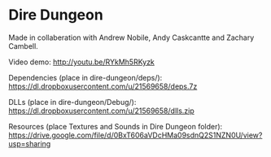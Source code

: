 Dire Dungeon
============

Made in collaberation with Andrew Nobile, Andy Caskcantte and Zachary Cambell.

Video demo: http://youtu.be/RYkMh5RKyzk

Dependencies (place in dire-dungeon/deps/): https://dl.dropboxusercontent.com/u/21569658/deps.7z

DLLs (place in dire-dungeon/Debug/): https://dl.dropboxusercontent.com/u/21569658/dlls.zip

Resources (place Textures and Sounds in Dire Dungeon folder): https://drive.google.com/file/d/0BxT606aVDcHMa09sdnQ2S1NZN0U/view?usp=sharing

